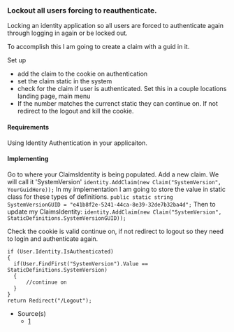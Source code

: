 ### Lockout  all users forcing to reauthenticate.

Locking an identity application so all users are forced to authenticate again through logging in again or be locked out.

To accomplish this I am going to create a claim with a guid in it.

Set up
- add the claim to the cookie on authentication
- set the claim static in the system
- check for the claim if user is authenticated. Set this in a couple locations landing page, main menu
- If the number matches the currenct static they can continue on. If not redirect to the logout and kill the cookie.
  
#### Requirements
Using Identity Authentication in your applicaiton.

#### Implementing
Go to where your ClaimsIdentity is being populated. Add a new claim. We will call it 'SystemVersion'
`identity.AddClaim(new Claim("SystemVersion", YourGuidHere));`
In my implementation I am going to store the value in static class for these types of definitions.
`public static string SystemVersionGUID = "e41b8f2e-5241-44ca-8e39-32de7b32ba4d";`
Then to update my ClaimsIdentity:
`identity.AddClaim(new Claim("SystemVersion", StaticDefinitions.SystemVersionGUID));`

Check the cookie is valid continue on, if not redirect to logout so they need to login and authenticate again.
```
if (User.Identity.IsAuthenticated)
{
  if(User.FindFirst("SystemVersion").Value == StaticDefinitions.SystemVersion)
  {
      //continue on
  }
}
return Redirect("/Logout");
```

- Source(s)
  - [1](#)
